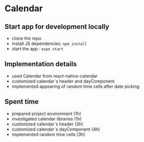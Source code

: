 # Calendar

## Start app for development locally

- clone the repo
- install JS dependencies: ```npm install```
- start the app : ```expo start```

## Implementation details

- used Calendar from react-native-calendar
- customized calendar`s header and dayComponent
- implemented appearing of random time cells after date picking

## Spent time

- prepared project environment (1h)
- investigated calendar libraries (1h)
- customized calendar`s header (3h)
- customized calendar`s dayComponent (4h)
- implemented random time cells (3h)


